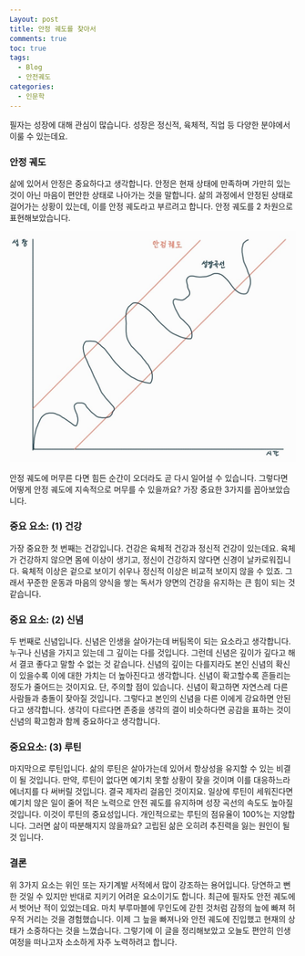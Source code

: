 ```yaml
---
Layout: post
title: 안정 궤도를 찾아서
comments: true
toc: true
tags:
  - Blog
  - 안전궤도
categories:
  - 인문학
---
```

필자는 성장에 대해 관심이 많습니다. 성장은 정신적, 육체적, 직업 등 다양한 분야에서 이룰 수 있는데요.

### 안정 궤도
삶에 있어서 안정은 중요하다고 생각합니다. 안정은 현재 상태에 만족하며 가만히 있는 것이 아닌 마음이 편안한 상태로 나아가는 것을 말합니다. 삶의 과정에서 안정된 상태로 걸어가는 상황이 있는데, 이를 안정 궤도라고 부르려고 합니다. 안정 궤도를 2 차원으로 표현해보았습니다.

![stable-orbit](https://raw.githubusercontent.com/mandel-17/mandel-17.github.io/refs/heads/main/assets/images/stable-orbit.jpg)

안정 궤도에 머무른 다면 힘든 순간이 오더라도 곧 다시 일어설 수 있습니다. 그렇다면 어떻게 안정 궤도에 지속적으로 머무를 수 있을까요? 가장 중요한 3가지를 꼽아보았습니다.

### 중요 요소: (1) 건강
가장 중요한 첫 번째는 건강입니다. 건강은 육체적 건강과 정신적 건강이 있는데요. 육체가 건강하지 않으면 몸에 이상이 생기고, 정신이 건강하지 않다면 신경이 날카로워집니다. 육체적 이상은 겉으로 보이기 쉬우나 정신적 이상은 비교적 보이지 않을 수 있죠. 그래서 꾸준한 운동과 마음의 양식을 쌓는 독서가 양면의 건강을 유지하는 큰 힘이 되는 것 같습니다.

### 중요 요소: (2) 신념
두 번째로 신념입니다. 신념은 인생을 살아가는데 버팀목이 되는 요소라고 생각합니다. 누구나 신념을 가지고 있는데 그 깊이는 다를 것입니다. 그런데 신념은 깊이가 깊다고 해서 결코 좋다고 말할 수 없는 것 같습니다. 신념의 깊이는 다를지라도 본인 신념의 확신이 있을수록 이에 대한 가치는 더 높아진다고 생각합니다. 신념이 확고할수록 흔들리는 정도가 줄어드는 것이지요. 단, 주의할 점이 있습니다. 신념이 확고하면 자연스레 다른 사람들과 충돌이 잦아질 것입니다. 그렇다고 본인의 신념을 다른 이에게 강요하면 안된다고 생각합니다. 생각이 다르다면 존중을 생각의 결이 비슷하다면 공감을 표하는 것이 신념의 확고함과 함께 중요하다고 생각합니다.

### 중요요소: (3) 루틴
마지막으로 루틴입니다. 삶의 루틴은 살아가는데 있어서 항상성을 유지할 수 있는 비결이 될 것입니다. 만약, 루틴이 없다면 예기치 못할 상황이 잦을 것이며 이를 대응하느라 에너지를 다 써버릴 것입니다. 결국 제자리 걸음인 것이지요. 일상에 루틴이 세워진다면 예기치 않은 일이 줄어 적은 노력으로 안전 궤도를 유지하며 성장 곡선의 속도도 높아질 것입니다. 이것이 루틴의 중요성입니다. 개인적으로는 루틴의 점유율이 100%는 지양합니다. 그러면 삶이 따분해지지 않을까요? 고립된 삶은 오히려 추진력을 잃는 원인이 될 것 입니다.

### 결론
위 3가지 요소는 위인 또는 자기계발 서적에서 많이 강조하는 용어입니다. 당연하고 뻔한 것일 수 있지만 반대로 지키기 어려운 요소이기도 합니다. 최근에 필자도 안전 궤도에서 벗어난 적이 있었는데요. 마치 부루마블에 무인도에 갇힌 것처럼 감정의 늪에 빠져 허우적 거리는 것을 경험했습니다. 이제 그 늪을 빠져나와 안전 궤도에 진입했고 현재의 상태가 소중하다는 것을 느꼈습니다. 그렇기에 이 글을 정리해보았고 오늘도 편안히 인생 여정을 떠나고자 소소하게 자주 노력하려고 합니다.